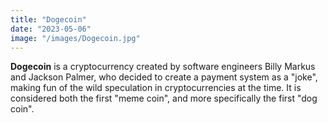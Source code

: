 ```yaml
---
title: "Dogecoin"
date: "2023-05-06"
image: "/images/Dogecoin.jpg"
---
```





__Dogecoin__ is a cryptocurrency created by software engineers Billy Markus and Jackson Palmer, who decided to create a payment system as a "joke", making fun of the wild speculation in cryptocurrencies at the time. It is considered both the first "meme coin", and more specifically the first "dog coin".
